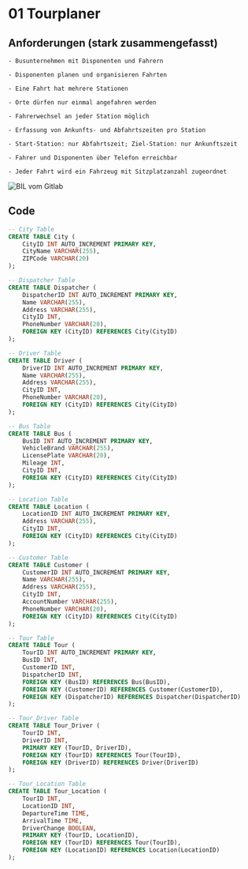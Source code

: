 # 01 Tourplaner
## **Anforderungen** (stark zusammengefasst)

    - Busunternehmen mit Disponenten und Fahrern

    - Disponenten planen und organisieren Fahrten

    - Eine Fahrt hat mehrere Stationen

    - Orte dürfen nur einmal angefahren werden

    - Fahrerwechsel an jeder Station möglich

    - Erfassung von Ankunfts- und Abfahrtszeiten pro Station

    - Start-Station: nur Abfahrtszeit; Ziel-Station: nur Ankunftszeit

    - Fahrer und Disponenten über Telefon erreichbar

    - Jeder Fahrt wird ein Fahrzeug mit Sitzplatzanzahl zugeordnet

![BIL vom Gitlab](https://gitlab.com/ch-tbz-it/Stud/m164/-/raw/main/10_Auftraege_und_Uebungen/00_Start/StartAuftrag_Tourenplaner/Tourenplaner.jpg)

## Code

```sql
-- City Table
CREATE TABLE City (
    CityID INT AUTO_INCREMENT PRIMARY KEY,
    CityName VARCHAR(255),
    ZIPCode VARCHAR(20)
);

-- Dispatcher Table
CREATE TABLE Dispatcher (
    DispatcherID INT AUTO_INCREMENT PRIMARY KEY,
    Name VARCHAR(255),
    Address VARCHAR(255),
    CityID INT,
    PhoneNumber VARCHAR(20),
    FOREIGN KEY (CityID) REFERENCES City(CityID)
);

-- Driver Table
CREATE TABLE Driver (
    DriverID INT AUTO_INCREMENT PRIMARY KEY,
    Name VARCHAR(255),
    Address VARCHAR(255),
    CityID INT,
    PhoneNumber VARCHAR(20),
    FOREIGN KEY (CityID) REFERENCES City(CityID)
);

-- Bus Table
CREATE TABLE Bus (
    BusID INT AUTO_INCREMENT PRIMARY KEY,
    VehicleBrand VARCHAR(255),
    LicensePlate VARCHAR(20), 
    Mileage INT,
    CityID INT,
    FOREIGN KEY (CityID) REFERENCES City(CityID)
);

-- Location Table
CREATE TABLE Location (
    LocationID INT AUTO_INCREMENT PRIMARY KEY,
    Address VARCHAR(255),
    CityID INT,
    FOREIGN KEY (CityID) REFERENCES City(CityID)
);

-- Customer Table
CREATE TABLE Customer (
    CustomerID INT AUTO_INCREMENT PRIMARY KEY,
    Name VARCHAR(255),
    Address VARCHAR(255),
    CityID INT,
    AccountNumber VARCHAR(255),
    PhoneNumber VARCHAR(20),
    FOREIGN KEY (CityID) REFERENCES City(CityID)
);

-- Tour Table
CREATE TABLE Tour (
    TourID INT AUTO_INCREMENT PRIMARY KEY,
    BusID INT,
    CustomerID INT,
    DispatcherID INT,
    FOREIGN KEY (BusID) REFERENCES Bus(BusID),
    FOREIGN KEY (CustomerID) REFERENCES Customer(CustomerID),
    FOREIGN KEY (DispatcherID) REFERENCES Dispatcher(DispatcherID)
);

-- Tour_Driver Table
CREATE TABLE Tour_Driver (
    TourID INT,
    DriverID INT,
    PRIMARY KEY (TourID, DriverID),
    FOREIGN KEY (TourID) REFERENCES Tour(TourID),
    FOREIGN KEY (DriverID) REFERENCES Driver(DriverID)
);

-- Tour_Location Table
CREATE TABLE Tour_Location (
    TourID INT,
    LocationID INT,
    DepartureTime TIME,
    ArrivalTime TIME,
    DriverChange BOOLEAN,
    PRIMARY KEY (TourID, LocationID),
    FOREIGN KEY (TourID) REFERENCES Tour(TourID),
    FOREIGN KEY (LocationID) REFERENCES Location(LocationID)
);
```
